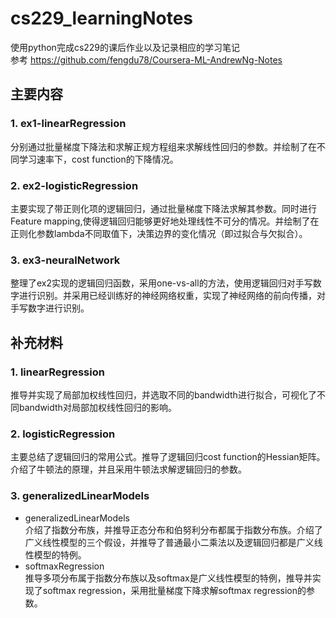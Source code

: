 # cs229_learningNotes
使用python完成cs229的课后作业以及记录相应的学习笔记  
参考 https://github.com/fengdu78/Coursera-ML-AndrewNg-Notes  
## 主要内容
### 1. ex1-linearRegression  
分别通过批量梯度下降法和求解正规方程组来求解线性回归的参数。并绘制了在不同学习速率下，cost function的下降情况。
### 2. ex2-logisticRegression  
主要实现了带正则化项的逻辑回归，通过批量梯度下降法求解其参数。同时进行Feature mapping,使得逻辑回归能够更好地处理线性不可分的情况。并绘制了在正则化参数lambda不同取值下，决策边界的变化情况（即过拟合与欠拟合）。
### 3. ex3-neuralNetwork  
整理了ex2实现的逻辑回归函数，采用one-vs-all的方法，使用逻辑回归对手写数字进行识别。并采用已经训练好的神经网络权重，实现了神经网络的前向传播，对手写数字进行识别。
## 补充材料
### 1. linearRegression  
推导并实现了局部加权线性回归，并选取不同的bandwidth进行拟合，可视化了不同bandwidth对局部加权线性回归的影响。
### 2. logisticRegression  
主要总结了逻辑回归的常用公式。推导了逻辑回归cost function的Hessian矩阵。介绍了牛顿法的原理，并且采用牛顿法求解逻辑回归的参数。
### 3. generalizedLinearModels  
* generalizedLinearModels  
介绍了指数分布族，并推导正态分布和伯努利分布都属于指数分布族。介绍了广义线性模型的三个假设，并推导了普通最小二乘法以及逻辑回归都是广义线性模型的特例。  
* softmaxRegression  
推导多项分布属于指数分布族以及softmax是广义线性模型的特例，推导并实现了softmax regression，采用批量梯度下降求解softmax regression的参数。
